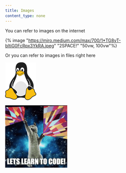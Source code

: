 ```yaml
---
title: Images
content_type: none
---
```


You can refer to images on the internet

{% image "https://miro.medium.com/max/700/1*TG8yT-bltiG0FcRpx3YkRA.jpeg" "2SPACE!" "50vw, 100vw"%}

Or you can refer to images in files right here

![Tux, the Linux mascot](tux.png)

![Even Gifs](giphy.gif)
